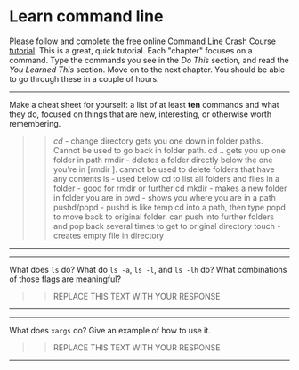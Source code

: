 # Learn command line

Please follow and complete the free online [Command Line Crash Course
tutorial](http://cli.learncodethehardway.org/book/). This is a great,
quick tutorial. Each "chapter" focuses on a command. Type the commands
you see in the _Do This_ section, and read the _You Learned This_
section. Move on to the next chapter. You should be able to go through
these in a couple of hours.


---

Make a cheat sheet for yourself: a list of at least **ten** commands and what they do, focused on things that are new, interesting, or otherwise worth remembering.

> > _cd_ - change directory gets you one down in folder paths. Cannot be used to go back in folder path. cd .. gets you up one folder in path
rmdir - deletes a folder directly below the one you're in [rmdir <folder name>]. cannot be used to delete folders that have any contents
ls - used below cd to list all folders and files in a folder - good for rmdir or further cd
mkdir - makes a new folder in folder you are in
pwd - shows you where you are in a path
pushd/popd - pushd is like temp cd into a path, then type popd to move back to original folder. can push into further folders and pop back several times to get to original directory
touch - creates empty file in directory

---


---

What does `ls` do? What do `ls -a`, `ls -l`, and `ls -lh` do? What combinations of those flags are meaningful?

> > REPLACE THIS TEXT WITH YOUR RESPONSE

---


---

What does `xargs` do? Give an example of how to use it.

> > REPLACE THIS TEXT WITH YOUR RESPONSE

---


